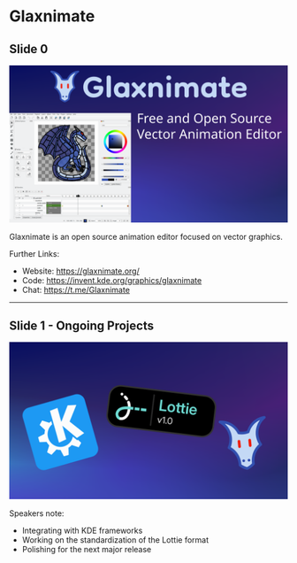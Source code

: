 # Glaxnimate

## Slide 0

![](glaxnimate-0.png)

Glaxnimate is an open source animation editor focused on vector graphics.

Further Links:

* Website: https://glaxnimate.org/
* Code: https://invent.kde.org/graphics/glaxnimate
* Chat: https://t.me/Glaxnimate


---

## Slide 1 - Ongoing Projects

![](glaxnimate-1.png)

Speakers note:

* Integrating with KDE frameworks
* Working on the standardization of the Lottie format
* Polishing for the next major release
